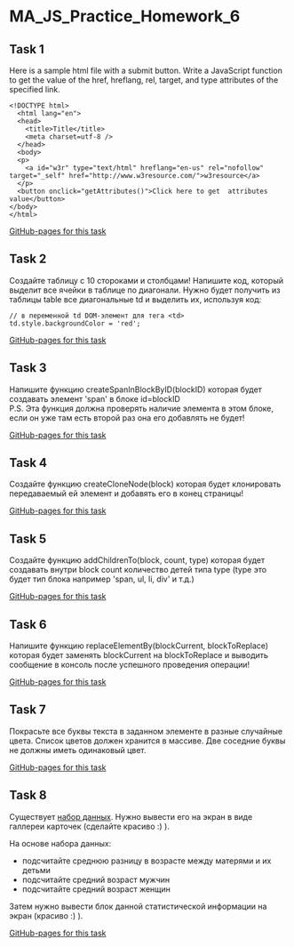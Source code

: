 # MA_JS_Practice_Homework_6

## Task 1
Here is a sample html file with a submit button. Write a JavaScript  function to get the value of the href, hreflang, rel, target, and type  attributes of the specified link.

```
<!DOCTYPE html>
  <html lang="en">
  <head>
    <title>Title</title>
    <meta charset=utf-8 />
  </head>
  <body>
  <p>
    <a id="w3r" type="text/html" hreflang="en-us" rel="nofollow" target="_self" href="http://www.w3resource.com/">w3resource</a>
  </p>
  <button onclick="getAttributes()">Click here to get  attributes value</button>
</body>
</html>
```

[GitHub-pages for this task](https://vladgalafm.github.io/MA_JS_Practice/Homework_6_DOM/task1/)

## Task 2
Создайте таблицу с 10 стороками и столбцами! Напишите код, который выделит все ячейки в таблице по диагонали. Нужно будет получить из таблицы table все диагональные td и выделить их, используя код:

```
// в переменной td DOM-элемент для тега <td>
td.style.backgroundColor = 'red';
```

[GitHub-pages for this task](https://vladgalafm.github.io/MA_JS_Practice/Homework_6_DOM/task2/)

## Task 3
Напишите функцию createSpanInBlockByID(blockID) которая будет создавать элемент 'span' в блоке id=blockID  
P.S. Эта функция должна проверять наличие элемента в этом блоке, если он уже там есть второй раз она его добавлять не будет!

[GitHub-pages for this task](https://vladgalafm.github.io/MA_JS_Practice/Homework_6_DOM/task3/)

## Task 4
Создайте функцию createCloneNode(block) которая будет  клонировать передаваемый ей элемент и добавять его в конец страницы!

[GitHub-pages for this task](https://vladgalafm.github.io/MA_JS_Practice/Homework_6_DOM/task4/)

## Task 5
Создайте функцию addChildrenTo(block, count, type) которая будет  создавать внутри block count количество детей типа type (type это будет тип блока например 'span, ul, li, div' и т.д.)

[GitHub-pages for this task](https://vladgalafm.github.io/MA_JS_Practice/Homework_6_DOM/task5/)

## Task 6
Напишите функцию replaceElementBy(blockCurrent, blockToReplace) которая будет  заменять blockCurrent на blockToReplace и выводить сообщение в консоль после успешного проведения операции!

[GitHub-pages for this task](https://vladgalafm.github.io/MA_JS_Practice/Homework_6_DOM/task6/)

## Task 7
Покрасьте все буквы текста в заданном элементе в разные случайные цвета. Список цветов должен хранится в массиве. Две соседние буквы не должны иметь одинаковый цвет.

[GitHub-pages for this task](https://vladgalafm.github.io/MA_JS_Practice/Homework_6_DOM/task7/)

## Task 8
Существует [набор данных](https://mate-academy.github.io/fe-program/resources/lesson16/data.js). Нужно вывести его на экран в виде галлереи карточек (сделайте красиво :) ).  

На основе набора данных:
* подсчитайте среднюю разницу в возрасте между матерями и их детьми
* подсчитайте средний возраст мужчин
* подсчитайте средний возраст женщин

Затем нужно вывести блок данной статистической информации на экран (красиво :) ).

[GitHub-pages for this task](https://vladgalafm.github.io/MA_JS_Practice/Homework_6_DOM/task8/)
